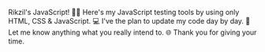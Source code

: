 Rikzil's JavaScript!
🧑‍💻 Here's my JavaScript testing tools by using only HTML, CSS & JavaScript.
💻 I've the plan to update my code day by day.
🤖 Let me know anything what you really intend to.
🌐 Thank you for giving your time.
